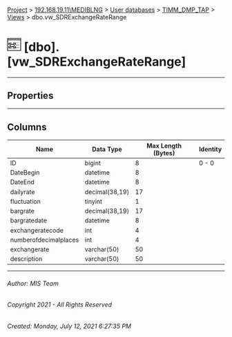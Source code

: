 #### 

[Project](../../../../index.md) > [192.168.19.11\\MEDIBLNG](../../../index.md) > [User databases](../../index.md) > [TIMM_DMP_TAP](../index.md) > [Views](Views.md) > dbo.vw_SDRExchangeRateRange

# ![Views](../../../../Images/View32.png) [dbo].[vw_SDRExchangeRateRange]

---

## <a name="#properties"></a>Properties



---

## <a name="#columns"></a>Columns

| Name | Data Type | Max Length (Bytes) | Identity |
|---|---|---|---|
| ID | bigint | 8 | 0 - 0 |
| DateBegin | datetime | 8 |  |
| DateEnd | datetime | 8 |  |
| dailyrate | decimal(38,19) | 17 |  |
| fluctuation | tinyint | 1 |  |
| bargrate | decimal(38,19) | 17 |  |
| bargratedate | datetime | 8 |  |
| exchangeratecode | int | 4 |  |
| numberofdecimalplaces | int | 4 |  |
| exchangerate | varchar(50) | 50 |  |
| description | varchar(50) | 50 |  |


---

###### Author:  MIS Team

###### Copyright 2021 - All Rights Reserved

###### Created: Monday, July 12, 2021 6:27:35 PM

